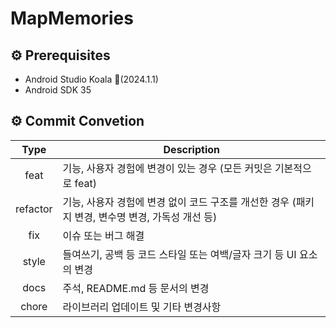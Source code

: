 
# MapMemories

## ⚙️ Prerequisites
- Android Studio Koala 🐨(2024.1.1)
- Android SDK 35

## ⚙️ Commit Convetion
| Type | Description |
|:--:|--|
| feat     | 기능, 사용자 경험에 변경이 있는 경우 (모든 커밋은 기본적으로 feat)|
| refactor | 기능, 사용자 경험에 변경 없이 코드 구조를 개선한 경우 (패키지 변경, 변수명 변경, 가독성 개선 등) |
| fix      | 이슈 또는 버그 해결 |
| style    | 들여쓰기, 공백 등 코드 스타일 또는 여백/글자 크기 등 UI 요소의 변경 |
| docs     | 주석, README.md 등 문서의 변경 |
| chore    | 라이브러리 업데이트 및 기타 변경사항 |
